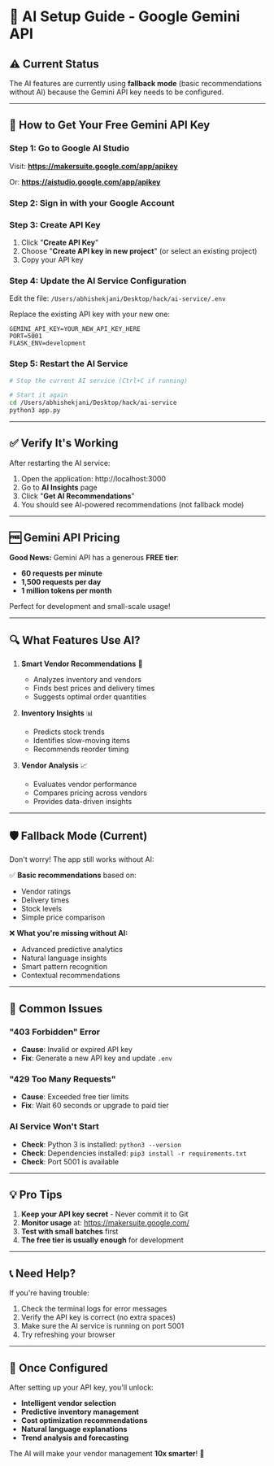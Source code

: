 # 🤖 AI Setup Guide - Google Gemini API

## ⚠️ Current Status

The AI features are currently using **fallback mode** (basic recommendations without AI) because the Gemini API key needs to be configured.

---

## 🔑 How to Get Your Free Gemini API Key

### Step 1: Go to Google AI Studio
Visit: **https://makersuite.google.com/app/apikey**

Or: **https://aistudio.google.com/app/apikey**

### Step 2: Sign in with your Google Account

### Step 3: Create API Key
1. Click "**Create API Key**"
2. Choose "**Create API key in new project**" (or select an existing project)
3. Copy your API key

### Step 4: Update the AI Service Configuration

Edit the file: `/Users/abhishekjani/Desktop/hack/ai-service/.env`

Replace the existing API key with your new one:

```env
GEMINI_API_KEY=YOUR_NEW_API_KEY_HERE
PORT=5001
FLASK_ENV=development
```

### Step 5: Restart the AI Service

```bash
# Stop the current AI service (Ctrl+C if running)

# Start it again
cd /Users/abhishekjani/Desktop/hack/ai-service
python3 app.py
```

---

## ✅ Verify It's Working

After restarting the AI service:

1. Open the application: http://localhost:3000
2. Go to **AI Insights** page
3. Click "**Get AI Recommendations**"
4. You should see AI-powered recommendations (not fallback mode)

---

## 🆓 Gemini API Pricing

**Good News:** Gemini API has a generous **FREE tier**:

- **60 requests per minute**
- **1,500 requests per day**
- **1 million tokens per month**

Perfect for development and small-scale usage!

---

## 🔍 What Features Use AI?

1. **Smart Vendor Recommendations** 🏪
   - Analyzes inventory and vendors
   - Finds best prices and delivery times
   - Suggests optimal order quantities

2. **Inventory Insights** 📊
   - Predicts stock trends
   - Identifies slow-moving items
   - Recommends reorder timing

3. **Vendor Analysis** 📈
   - Evaluates vendor performance
   - Compares pricing across vendors
   - Provides data-driven insights

---

## 🛡️ Fallback Mode (Current)

Don't worry! The app still works without AI:

✅ **Basic recommendations** based on:
- Vendor ratings
- Delivery times
- Stock levels
- Simple price comparison

❌ **What you're missing without AI:**
- Advanced predictive analytics
- Natural language insights
- Smart pattern recognition
- Contextual recommendations

---

## 🚨 Common Issues

### "403 Forbidden" Error
- **Cause**: Invalid or expired API key
- **Fix**: Generate a new API key and update `.env`

### "429 Too Many Requests"
- **Cause**: Exceeded free tier limits
- **Fix**: Wait 60 seconds or upgrade to paid tier

### AI Service Won't Start
- **Check**: Python 3 is installed: `python3 --version`
- **Check**: Dependencies installed: `pip3 install -r requirements.txt`
- **Check**: Port 5001 is available

---

## 💡 Pro Tips

1. **Keep your API key secret** - Never commit it to Git
2. **Monitor usage** at: https://makersuite.google.com/
3. **Test with small batches** first
4. **The free tier is usually enough** for development

---

## 📞 Need Help?

If you're having trouble:

1. Check the terminal logs for error messages
2. Verify the API key is correct (no extra spaces)
3. Make sure the AI service is running on port 5001
4. Try refreshing your browser

---

## 🎉 Once Configured

After setting up your API key, you'll unlock:

- **Intelligent vendor selection**
- **Predictive inventory management**
- **Cost optimization recommendations**
- **Natural language explanations**
- **Trend analysis and forecasting**

The AI will make your vendor management **10x smarter**! 🚀
